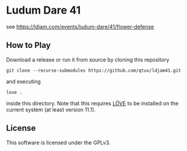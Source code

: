 # Ludum Dare 41

see https://ldjam.com/events/ludum-dare/41/flower-defense

## How to Play

Download a release or run it from source by cloning this repository

	git clone --recurse-submodules https://github.com/qtux/ldjam41.git

and executing

	love .

inside this directory. Note that this requires [LÖVE](https://love2d.org) to be installed on the current system (at least version 11.1).

## License
This software is licensed under the GPLv3.
